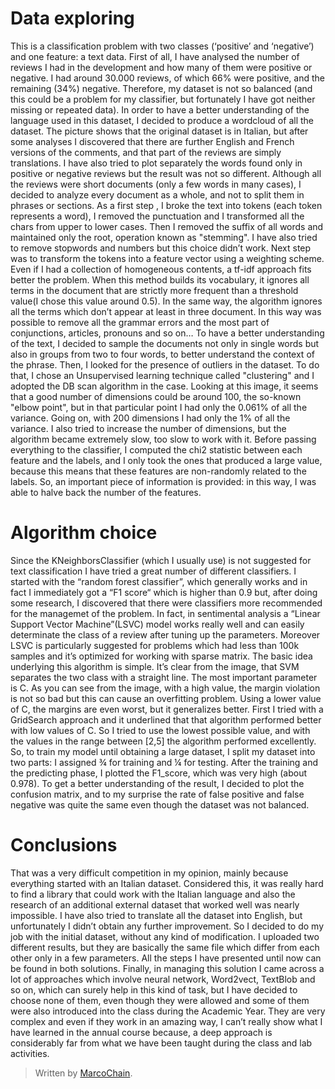 
# Data exploring
This is a classification problem with two classes (‘positive’ and ‘negative’) and one feature: a text data. First of all, I have analysed the number of reviews I had in the development and how many of them were positive or negative. I had around 30.000 reviews, of which 66% were positive, and the remaining (34%) negative. Therefore, my dataset is not so balanced (and this could be a problem for my classifier, but fortunately I have got neither missing or repeated data). In order to have a better understanding of the language used in this dataset, I decided to produce a wordcloud of all the dataset.
The picture shows that the original dataset is in Italian, but after some analyses I discovered that there are further English and French versions of the comments, and that part of the reviews are simply translations. I have also tried to plot separately the words found only in positive or negative reviews but the result was not so different. Although all the reviews were short documents (only a few words in many cases), I decided to analyze every document as a whole, and not to split them in phrases or sections. As a first step , I broke the text into tokens (each token represents a word), I removed the punctuation and I transformed all the chars from upper to lower cases. Then I removed the suffix of all words and maintained only the root, operation known as "stemming". I have also tried to remove stopwords and numbers but this choice didn’t work. Next step was to transform the tokens into a feature vector using a weighting scheme. Even if I had a collection of homogeneous contents, a tf-idf approach fits better the problem. When this method builds its vocabulary, it ignores all terms in the document that are strictly more frequent than a threshold value(I chose this value around 0.5). In the same way, the algorithm ignores all the terms which don’t appear at least in three document. In this way was possible to remove all the grammar errors and the most part of conjunctions, articles, pronouns and so on… To have a better understanding of the text, I decided to sample the documents not only in single words but also in groups from two to four words, to better understand the context of the phrase. Then, I looked for the presence of outliers in the dataset. To do that, I chose an Unsupervised learning technique called "clustering" and I adopted the DB scan algorithm in the case.
Looking at this image, it seems that a good number of dimensions could be around 100, the so-known "elbow point", but in that particular point I had only the 0.061% of all the variance. Going on, with 200 dimensions I had only the 1% of all the variance. I also tried to increase the number of dimensions, but the algorithm became extremely slow, too slow to work with it. Before passing everything to the classifier, I computed the chi2 statistic between each feature and the labels, and I only took the ones that produced a large value, because this means that these features are non-randomly related to the labels. So, an important piece of information is provided: in this way, I was able to halve back the number of the features.

# Algorithm choice
Since the KNeighborsClassifier (which I usually use) is not suggested for text classification I have tried a great number of different classifiers. I started with the “random forest classifier”, which generally works and in fact I immediately got a “F1 score“ which is higher than 0.9 but, after doing some research, I discovered that there were classifiers more recommended for the managemet of the problem. In fact, in sentimental analysis a “Linear Support Vector Machine”(LSVC) model works really well and can easily determinate the class of a review after tuning up the parameters. Moreover LSVC is particularly suggested for problems which had less than 100k samples and it’s optimized for working with sparse matrix.
The basic idea underlying this algorithm is simple. It’s clear from the image, that SVM separates the two class with a straight line. The most important parameter is C. As you can see from the image, with a high value, the margin violation is not so bad but this can cause an overfitting problem. Using a lower value of C, the margins are even worst, but it generalizes better. First I tried with a GridSearch approach and it underlined that that algorithm performed better with low values of C. So I tried to use the lowest possible value, and with the values in the range between [2,5] the algorithm performed excellently. So, to train my model until obtaining a large dataset, I split my dataset into two parts: I assigned ¾ for training and ¼ for testing. After the training and the predicting phase, I plotted the F1_score, which was very high (about 0.978). To get a better understanding of the result, I decided to plot the confusion matrix, and to my surprise the rate of false positive and false negative was quite the same even though the dataset was not balanced.

# Conclusions
That was a very difficult competition in my opinion, mainly because everything started with an Italian dataset. Considered this, it was really hard to find a library that could work with the Italian language and also the research of an additional external dataset that worked well was nearly impossible. I have also tried to translate all the dataset into English, but unfortunately I didn’t obtain any further improvement. So I decided to do my job with the initial dataset, without any kind of modification. I uploaded two different results, but they are basically the same file which differ from each other only in a few parameters. All the steps I have presented until now can be found in both solutions. Finally, in managing this solution I came across a lot of approaches which involve neural network, Word2vect, TextBlob and so on, which can surely help in this kind of task, but I have decided to choose none of them, even though they were allowed and some of them were also introduced into the class during the Academic Year. They are very complex and even if they work in an amazing way, I can’t really show what I have learned in the annual course because, a deep approach is considerably far from what we have been taught during the class and lab activities.

> Written by [MarcoChain](https://www.linkedin.com/in/marcogullotto/).
